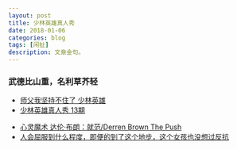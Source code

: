 ```yaml
---
layout: post
title: 少林英雄真人秀
date: 2018-01-06
categories: blog
tags: [闲扯]
description: 文章金句。
---
```


### 武德比山重，名利草芥轻

- [师父我坚持不住了 少林英雄](https://www.bilibili.com/video/av19935780)
- [少林英雄真人秀 13期](https://www.bilibili.com/video/av19466563)

<p>
   </p>



- [心灵魔术 达伦·布朗：就范/Derren Brown The Push](https://www.bilibili.com/video/av20374883)
- [人会屈服到什么程度，即便的到了这个地步，这个女孩也没想过反抗](https://www.bilibili.com/video/av20814702)
